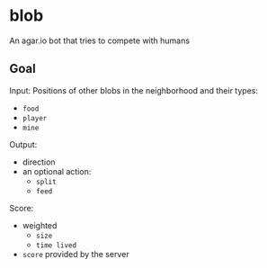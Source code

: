 # blob
An agar.io bot that tries to compete with humans

## Goal

Input: Positions of other blobs in the neighborhood and their types:
  - `food`
  - `player`
  - `mine`

Output:
- direction
- an optional action:
  - `split`
  - `feed`

Score:
 - weighted
    - `size`
    - `time lived`
 - `score` provided by the server
